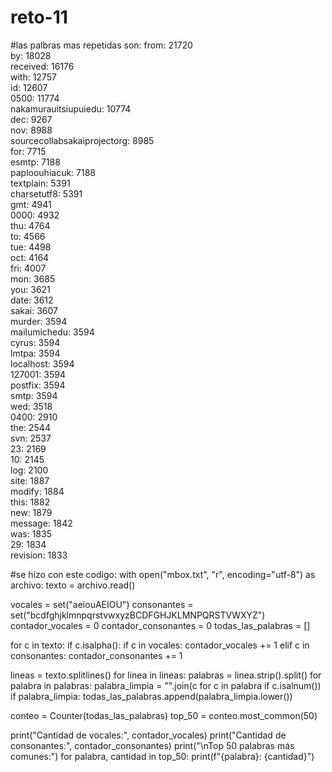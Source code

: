 # reto-11
#las palbras mas repetidas son:
  from: 21720  
by: 18028  
received: 16176  
with: 12757  
id: 12607  
0500: 11774  
nakamurauitsiupuiedu: 10774  
dec: 9267  
nov: 8988  
sourcecollabsakaiprojectorg: 8985  
for: 7715  
esmtp: 7188  
paploouhiacuk: 7188  
textplain: 5391  
charsetutf8: 5391  
gmt: 4941  
0000: 4932  
thu: 4764  
to: 4566  
tue: 4498  
oct: 4164  
fri: 4007  
mon: 3685  
you: 3621  
date: 3612  
sakai: 3607  
murder: 3594  
mailumichedu: 3594  
cyrus: 3594  
lmtpa: 3594  
localhost: 3594  
127001: 3594  
postfix: 3594  
smtp: 3594  
wed: 3518  
0400: 2910  
the: 2544  
svn: 2537  
23: 2169  
10: 2145  
log: 2100  
site: 1887  
modify: 1884  
this: 1882  
new: 1879  
message: 1842  
was: 1835  
29: 1834  
revision: 1833  

#se hizo con este codigo:
  with open("mbox.txt", "r", encoding="utf-8") as archivo:
    texto = archivo.read()

vocales = set("aeiouAEIOU")
consonantes = set("bcdfghjklmnpqrstvwxyzBCDFGHJKLMNPQRSTVWXYZ")
contador_vocales = 0
contador_consonantes = 0
todas_las_palabras = []

for c in texto:
    if c.isalpha():
        if c in vocales:
            contador_vocales += 1
        elif c in consonantes:
            contador_consonantes += 1

lineas = texto.splitlines()
for linea in lineas:
    palabras = linea.strip().split()
    for palabra in palabras:
        palabra_limpia = "".join(c for c in palabra if c.isalnum())
        if palabra_limpia:
            todas_las_palabras.append(palabra_limpia.lower())

conteo = Counter(todas_las_palabras)
top_50 = conteo.most_common(50)

print("Cantidad de vocales:", contador_vocales)
print("Cantidad de consonantes:", contador_consonantes)
print("\nTop 50 palabras más comunes:")
for palabra, cantidad in top_50:
    print(f"{palabra}: {cantidad}")
